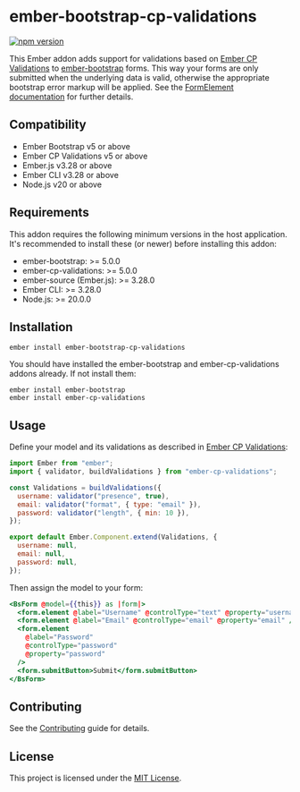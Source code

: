# ember-bootstrap-cp-validations

[![npm version](https://badge.fury.io/js/ember-bootstrap-cp-validations.svg)](http://badge.fury.io/js/ember-bootstrap-cp-validations)

This Ember addon adds support for validations based on [Ember CP Validations](https://github.com/offirgolan/ember-cp-validations) to [ember-bootstrap](https://www.ember-bootstrap.com) forms.
This way your forms are only submitted when the underlying data is valid, otherwise the appropriate bootstrap error
markup will be applied. See the [FormElement documentation](https://www.ember-bootstrap.com/api/classes/Components.FormElement.html) for
further details.

## Compatibility

- Ember Bootstrap v5 or above
- Ember CP Validations v5 or above
- Ember.js v3.28 or above
- Ember CLI v3.28 or above
- Node.js v20 or above

## Requirements

This addon requires the following minimum versions in the host application. It's recommended to install these (or newer) before installing this addon:

- ember-bootstrap: >= 5.0.0
- ember-cp-validations: >= 5.0.0
- ember-source (Ember.js): >= 3.28.0
- Ember CLI: >= 3.28.0
- Node.js: >= 20.0.0

## Installation

```
ember install ember-bootstrap-cp-validations
```

You should have installed the ember-bootstrap and ember-cp-validations addons already. If not install them:

```
ember install ember-bootstrap
ember install ember-cp-validations
```

## Usage

Define your model and its validations as described in [Ember CP Validations](https://github.com/offirgolan/ember-cp-validations):

```js
import Ember from "ember";
import { validator, buildValidations } from "ember-cp-validations";

const Validations = buildValidations({
  username: validator("presence", true),
  email: validator("format", { type: "email" }),
  password: validator("length", { min: 10 }),
});

export default Ember.Component.extend(Validations, {
  username: null,
  email: null,
  password: null,
});
```

Then assign the model to your form:

```hbs
<BsForm @model={{this}} as |form|>
  <form.element @label="Username" @controlType="text" @property="username" />
  <form.element @label="Email" @controlType="email" @property="email" />
  <form.element
    @label="Password"
    @controlType="password"
    @property="password"
  />
  <form.submitButton>Submit</form.submitButton>
</BsForm>
```

## Contributing

See the [Contributing](CONTRIBUTING.md) guide for details.

## License

This project is licensed under the [MIT License](LICENSE.md).
